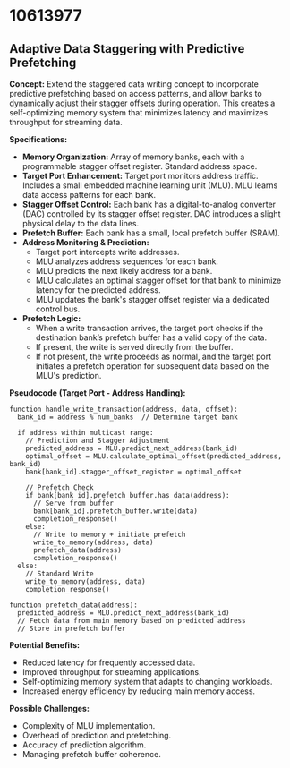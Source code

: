 # 10613977

## Adaptive Data Staggering with Predictive Prefetching

**Concept:** Extend the staggered data writing concept to incorporate predictive prefetching based on access patterns, and allow banks to dynamically adjust their stagger offsets during operation. This creates a self-optimizing memory system that minimizes latency and maximizes throughput for streaming data.

**Specifications:**

*   **Memory Organization:**  Array of memory banks, each with a programmable stagger offset register.  Standard address space.
*   **Target Port Enhancement:** Target port monitors address traffic. Includes a small embedded machine learning unit (MLU). MLU learns data access patterns for each bank.
*   **Stagger Offset Control:** Each bank has a digital-to-analog converter (DAC) controlled by its stagger offset register.  DAC introduces a slight physical delay to the data lines.
*   **Prefetch Buffer:**  Each bank has a small, local prefetch buffer (SRAM).
*   **Address Monitoring & Prediction:**
    *   Target port intercepts write addresses.
    *   MLU analyzes address sequences for each bank.
    *   MLU predicts the next likely address for a bank.
    *   MLU calculates an optimal stagger offset for that bank to minimize latency for the predicted address.
    *   MLU updates the bank's stagger offset register via a dedicated control bus.
*   **Prefetch Logic:**
    *   When a write transaction arrives, the target port checks if the destination bank’s prefetch buffer has a valid copy of the data.
    *   If present, the write is served directly from the buffer.
    *   If not present, the write proceeds as normal, and the target port initiates a prefetch operation for subsequent data based on the MLU's prediction.

**Pseudocode (Target Port - Address Handling):**

```
function handle_write_transaction(address, data, offset):
  bank_id = address % num_banks  // Determine target bank
  
  if address within multicast range:
    // Prediction and Stagger Adjustment
    predicted_address = MLU.predict_next_address(bank_id)
    optimal_offset = MLU.calculate_optimal_offset(predicted_address, bank_id)
    bank[bank_id].stagger_offset_register = optimal_offset
    
    // Prefetch Check
    if bank[bank_id].prefetch_buffer.has_data(address):
      // Serve from buffer
      bank[bank_id].prefetch_buffer.write(data)
      completion_response()
    else:
      // Write to memory + initiate prefetch
      write_to_memory(address, data)
      prefetch_data(address)
      completion_response()
  else:
    // Standard Write
    write_to_memory(address, data)
    completion_response()

function prefetch_data(address):
  predicted_address = MLU.predict_next_address(bank_id)
  // Fetch data from main memory based on predicted address
  // Store in prefetch buffer
```

**Potential Benefits:**

*   Reduced latency for frequently accessed data.
*   Improved throughput for streaming applications.
*   Self-optimizing memory system that adapts to changing workloads.
*   Increased energy efficiency by reducing main memory access.

**Possible Challenges:**

*   Complexity of MLU implementation.
*   Overhead of prediction and prefetching.
*   Accuracy of prediction algorithm.
*   Managing prefetch buffer coherence.